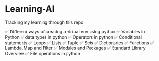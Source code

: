 # Learning-AI
Tracking my learning through this repo

&#9989; Different ways of creating a virtual env using python
&#9989; Variables in Python
&#9989; data types in python
&#9989; Operators in python
&#9989; Conditional statements
&#9989; Loops
&#9989; Lists
&#9989; Tuple
&#9989; Sets
&#9989; Dictionaries
&#9989; Functions
&#9989; Lambda, Map and Filter
&#9989; Modules and Packages
&#9989; Standard Library Overview
&#9989; File operations in python